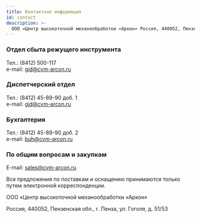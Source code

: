 ```yaml
---
title: Контактная информация
id: contact
description: >-
  ООО «Центр высокоточной механообработки «Аркон» Россия, 440052, Пензенская обл., г. Пенза, ул. Гоголя, д. 51/53
---
```

<section class="pt flex-row">
  <div class="col-lg-12">
    <section>
      <h3>Отдел сбыта режущего инструмента</h3>
      <p>
        Тел.: (8412)&nbsp;500-117
        <br />e-mail:
        <a href="mailto:gid@cvm-arcon.ru">gid@cvm-arcon.ru</a>
      </p>
    </section>
    <section class="pt-sm">
      <h3>Диспетчерский отдел</h3>
      <p>
        Тел.: (8412)&nbsp;45-89-90 доб. 1
        <br />e-mail:
        <a href="mailto:gid@cvm-arcon.ru">gid@cvm-arcon.ru</a>
      </p>
    </section>
    <section class="pt-sm">
      <h3>Бухгалтерия</h3>
      <p>
        Тел.: (8412)&nbsp;45-89-90 доб. 2
        <br />e-mail:
        <a href="mailto:buh@cvm-arcon.ru">buh@cvm-arcon.ru</a>
      </p>
    </section>
    <section class="pt-sm">
      <h3>По общим вопросам и&nbsp;закупкам</h3>
      <p>
        E-mail:
        <a href="mailto:sales@cvm-arcon.ru">sales@cvm-arcon.ru</a>
      </p>
      <p>
        Все предложения по&nbsp;поставкам и&nbsp;оснащению принимаются
        только путем электронной корреспонденции.
      </p>
    </section>
  </div>
  <div class="col-lg-12 sym-wrapper">
    <p class="lead">
      ООО &laquo;Центр высокоточной механообработки &laquo;Аркон&raquo;
    </p>
    <p>
      Россия, 440052, Пензенская обл., г.&nbsp;Пенза, ул.&nbsp;Гоголя,
      д.&nbsp;51/53
    </p>
  </div>
</section>